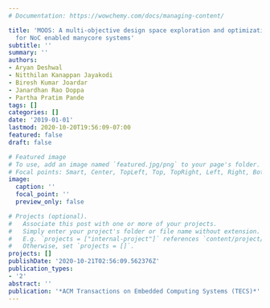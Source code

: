 ```yaml
---
# Documentation: https://wowchemy.com/docs/managing-content/

title: 'MOOS: A multi-objective design space exploration and optimization framework
  for NoC enabled manycore systems'
subtitle: ''
summary: ''
authors:
- Aryan Deshwal
- Nitthilan Kanappan Jayakodi
- Biresh Kumar Joardar
- Janardhan Rao Doppa
- Partha Pratim Pande
tags: []
categories: []
date: '2019-01-01'
lastmod: 2020-10-20T19:56:09-07:00
featured: false
draft: false

# Featured image
# To use, add an image named `featured.jpg/png` to your page's folder.
# Focal points: Smart, Center, TopLeft, Top, TopRight, Left, Right, BottomLeft, Bottom, BottomRight.
image:
  caption: ''
  focal_point: ''
  preview_only: false

# Projects (optional).
#   Associate this post with one or more of your projects.
#   Simply enter your project's folder or file name without extension.
#   E.g. `projects = ["internal-project"]` references `content/project/deep-learning/index.md`.
#   Otherwise, set `projects = []`.
projects: []
publishDate: '2020-10-21T02:56:09.562376Z'
publication_types:
- '2'
abstract: ''
publication: '*ACM Transactions on Embedded Computing Systems (TECS)*'
---
```

